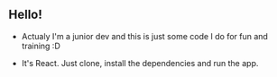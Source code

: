 ## Hello!
 - Actualy I'm a junior dev and this is just some code I do for fun and training :D

  - It's React. Just clone, install the dependencies and run the app.